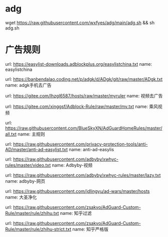 # adg
wget https://raw.githubusercontent.com/wxfyes/adg/main/adg.sh && sh adg.sh  
# 广告规则
  url: https://easylist-downloads.adblockplus.org/easylistchina.txt
  name: easylistchina

  url: https://banbendalao.coding.net/p/adgk/d/ADgk/git/raw/master/ADgk.txt
  name: adgk手机去广告


 url: https://gitee.com/lhzgl6587/hosts/raw/master/myruler
  name: 视频去广告

  url: https://gitee.com/xinggsf/Adblock-Rule/raw/master/mv.txt
  name: 乘风视频

  url: https://raw.githubusercontent.com/BlueSkyXN/AdGuardHomeRules/master/all.txt
  name: 主规则

  url: https://raw.githubusercontent.com/privacy-protection-tools/anti-AD/master/anti-ad-easylist.txt
  name: anti-ad-easylis

  url: https://raw.githubusercontent.com/adbyby/xwhyc-rules/master/video.txt
  name: Adbyby-视频

  url: https://raw.githubusercontent.com/adbyby/xwhyc-rules/master/lazy.txt
  name: adbyby-网页

  url: https://raw.githubusercontent.com/jdlingyu/ad-wars/master/hosts
  name: 大圣净化

  url: https://raw.githubusercontent.com/zsakvo/AdGuard-Custom-Rule/master/rule/zhihu.txt
  name: 知乎过滤

  url: https://raw.githubusercontent.com/zsakvo/AdGuard-Custom-Rule/master/rule/zhihu-strict.txt
  name: 知乎严格版
